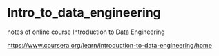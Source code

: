 # Intro_to_data_engineering
notes of online course Introduction to Data Engineering

https://www.coursera.org/learn/introduction-to-data-engineering/home
